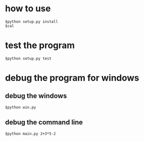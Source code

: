 # how to use
	
	$python setup.py install
	$cal

# test the program

	$python setup.py test


# debug the program for windows
	
## debug the windows
	
	$python win.py

## debug the command line
	
	$python main.py 2+3*5-2
